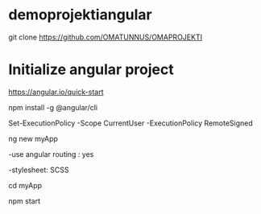 # demoprojektiangular

git clone https://github.com/OMATUNNUS/OMAPROJEKTI

# Initialize angular project
https://angular.io/quick-start

npm install -g @angular/cli

Set-ExecutionPolicy -Scope CurrentUser -ExecutionPolicy RemoteSigned

ng new myApp

-use angular routing : yes

-stylesheet: SCSS

cd myApp

npm start